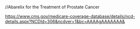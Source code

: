 //Abarelix for the Treatment of Prostate Cancer

https://www.cms.gov/medicare-coverage-database/details/ncd-details.aspx?NCDId=306&ncdver=1&bc=AAAAgAAAAAAA&
